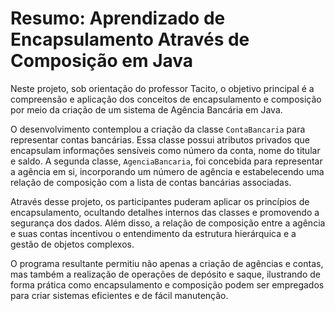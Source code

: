 # Resumo: Aprendizado de Encapsulamento Através de Composição em Java

Neste projeto, sob orientação do professor Tacito, o objetivo principal é a compreensão e aplicação dos conceitos de encapsulamento e composição por meio da criação de um sistema de Agência Bancária em Java.

O desenvolvimento contemplou a criação da classe `ContaBancaria` para representar contas bancárias. Essa classe possui atributos privados que encapsulam informações sensíveis como número da conta, nome do titular e saldo. A segunda classe, `AgenciaBancaria`, foi concebida para representar a agência em si, incorporando um número de agência e estabelecendo uma relação de composição com a lista de contas bancárias associadas.

Através desse projeto, os participantes puderam aplicar os princípios de encapsulamento, ocultando detalhes internos das classes e promovendo a segurança dos dados. Além disso, a relação de composição entre a agência e suas contas incentivou o entendimento da estrutura hierárquica e a gestão de objetos complexos.

O programa resultante permitiu não apenas a criação de agências e contas, mas também a realização de operações de depósito e saque, ilustrando de forma prática como encapsulamento e composição podem ser empregados para criar sistemas eficientes e de fácil manutenção.
